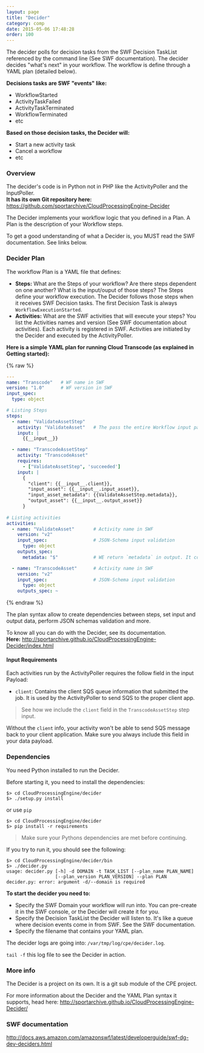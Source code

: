 ```yaml
---
layout: page
title: "Decider"
category: comp
date: 2015-05-06 17:48:28
order: 100
---
```


The decider polls for decision tasks from the SWF Decision TaskList referenced by the command line (See SWF documentation). The decider decides "what's next" in your workflow. The workflow is define through a YAML plan (detailed below).

**Decisions tasks are SWF "events" like:**

   - WorkflowStarted
   - ActivityTaskFailed
   - ActivityTaskTerminated
   - WorkflowTerminated
   - etc

**Based on those decision tasks, the Decider will:**

   - Start a new activity task
   - Cancel a workflow
   - etc

### Overview

The decider's code is in Python not in PHP like the ActivityPoller and the InputPoller.<br>
**It has its own Git repository here:** https://github.com/sportarchive/CloudProcessingEngine-Decider

The Decider implements your workflow logic that you defined in a Plan. A Plan is the description of your Workflow steps.

To get a good understanding of what a Decider is, you MUST read the SWF documentation. See links below.

### Decider Plan

The workflow Plan is a YAML file that defines:

   - **Steps:** What are the Steps of your workflow? Are there steps dependent on one another? What is the input/ouput of those steps? The Steps define your workflow execution. The Decider follows those steps when it receives SWF Decision tasks. The first Decision Task is always `WorkflowExecutionStarted`.
   - **Activities:** What are the SWF activities that will execute your steps? You list the Activities names and version (See SWF documentation about activities). Each activity is registered in SWF. Activities are initiated by the Decider and executed by the ActivityPoller.

**Here is a simple YAML plan for running Cloud Transcode (as explained in Getting started):**

{% raw %}
```yaml
---
name: "Transcode"   # WF name in SWF
version: "1.0"      # WF version in SWF
input_spec:
  type: object

# Listing Steps
steps:
  - name: "ValidateAssetStep"
    activity: "ValidateAsset"   # The pass the entire Workflow input payload to this step
    input: |
      {{__input__}}

  - name: "TranscodeAssetStep"
    activity: "TranscodeAsset"
    requires:
      - ["ValidateAssetStep", 'succeeded']
    input: |
      {
        "client": {{__input__.client}},
        "input_asset": {{__input__.input_asset}},
        "input_asset_metadata": {{ValidateAssetStep.metadata}},
        "output_asset": {{__input__.output_asset}}
      }
      
# Listing activities
activities:
  - name: "ValidateAsset"       # Activity name in SWF
    version: "v2"
    input_spec:                 # JSON-Schema input validation
      type: object
    outputs_spec:
      metadata: "$"             # WE return `metadata` in output. It contains the result data from the activity `$`

  - name: "TranscodeAsset"      # Activity name in SWF
    version: "v2"
    input_spec:                 # JSON-Schema input validation
      type: object
    outputs_spec: ~
```
{% endraw %}

The plan syntax allow to create dependencies between steps, set input and output data, perform JSON schemas validation and more.

To know all you can do with the Decider, see its documentation.<br>
**Here:** http://sportarchive.github.io/CloudProcessingEngine-Decider/index.html

#### Input Requirements

Each activities run by the ActivityPoller requires the follow field in the input Payload:

   - `client`: Contains the client SQS queue information that submitted the job. It is used by the ActivityPoller to send SQS to the proper client app.

> See how we include the `client` field in the `TranscodeAssetStep` step input. 

Without the `client` info, your activity won't be able to send SQS message back to your client application. Make sure you always include this field in your data payload.

### Dependencies

You need Python installed to run the Decider.

Before starting it, you need to install the dependencies:

```
$> cd CloudProcessingEngine/decider
$> ./setup.py install
```

or use `pip`

```
$> cd CloudProcessingEngine/decider
$> pip install -r requirements
```

> Make sure your Pythons dependencies are met before continuing.

If you try to run it, you should see the following:

```
$> cd CloudProcessingEngine/decider/bin
$> ./decider.py 
usage: decider.py [-h] -d DOMAIN -t TASK_LIST [--plan_name PLAN_NAME]
                  [--plan_version PLAN_VERSION] --plan PLAN
decider.py: error: argument -d/--domain is required
```

**To start the decider you need to:**

   - Specify the SWF Domain your workflow will run into. You can pre-create it in the SWF console, or the Decider will create it for you.
   - Specify the Decision TaskList the Decider will listen to. It's like a queue where decision events come in from SWF. See the SWF documentation.
   - Specify the filename that contains your YAML plan.

The decider logs are going into: `/var/tmp/log/cpe/decider.log`.

`tail -f` this log file to see the Decider in action.

### More info

The Decider is a project on its own. It is a git sub module of the CPE project.

For more information about the Decider and the YAML Plan syntax it supports, head here: http://sportarchive.github.io/CloudProcessingEngine-Decider/

### SWF documentation

http://docs.aws.amazon.com/amazonswf/latest/developerguide/swf-dg-dev-deciders.html

